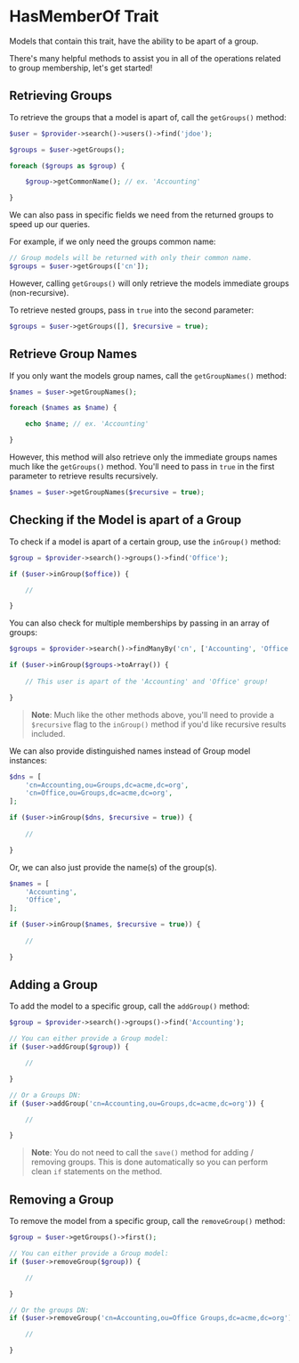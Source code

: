# HasMemberOf Trait

Models that contain this trait, have the ability to be apart of a group.

There's many helpful methods to assist you in all of the operations related to group membership, let's get started!

## Retrieving Groups

To retrieve the groups that a model is apart of, call the `getGroups()` method:

```php
$user = $provider->search()->users()->find('jdoe');

$groups = $user->getGroups();

foreach ($groups as $group) {

    $group->getCommonName(); // ex. 'Accounting'

}
```

We can also pass in specific fields we need from the returned groups to speed up our queries.

For example, if we only need the groups common name:

```php
// Group models will be returned with only their common name.
$groups = $user->getGroups(['cn']);
```

However, calling `getGroups()` will only retrieve the models immediate groups (non-recursive).

To retrieve nested groups, pass in `true` into the second parameter:

```php
$groups = $user->getGroups([], $recursive = true);
```

## Retrieve Group Names

If you only want the models group names, call the `getGroupNames()` method:

```php
$names = $user->getGroupNames();

foreach ($names as $name) {

    echo $name; // ex. 'Accounting'

}
```

However, this method will also retrieve only the immediate groups names
much like the `getGroups()` method. You'll need to pass in `true` in
the first parameter to retrieve results recursively.

```php
$names = $user->getGroupNames($recursive = true);
```

## Checking if the Model is apart of a Group

To check if a model is apart of a certain group, use the `inGroup()` method:

```php
$group = $provider->search()->groups()->find('Office');

if ($user->inGroup($office)) {

    //

}
```

You can also check for multiple memberships by passing in an array of groups:

```php
$groups = $provider->search()->findManyBy('cn', ['Accounting', 'Office']));

if ($user->inGroup($groups->toArray()) {
    
    // This user is apart of the 'Accounting' and 'Office' group!

}
```

> **Note**: Much like the other methods above, you'll need to provide a `$recursive`
> flag to the `inGroup()` method if you'd like recursive results included.

We can also provide distinguished names instead of Group model instances:

```php
$dns = [
    'cn=Accounting,ou=Groups,dc=acme,dc=org',
    'cn=Office,ou=Groups,dc=acme,dc=org',
];

if ($user->inGroup($dns, $recursive = true)) {
    
    //

}
```

Or, we can also just provide the name(s) of the group(s).

```php
$names = [
    'Accounting',
    'Office',
];

if ($user->inGroup($names, $recursive = true)) {
    
    //

}
```

## Adding a Group

To add the model to a specific group, call the `addGroup()` method:

```php
$group = $provider->search()->groups()->find('Accounting');

// You can either provide a Group model:
if ($user->addGroup($group)) {

    //

}

// Or a Groups DN:
if ($user->addGroup('cn=Accounting,ou=Groups,dc=acme,dc=org')) {

    //

}
```

> **Note**: You do not need to call the `save()` method for adding / removing groups.
> This is done automatically so you can perform clean `if` statements on the method.

## Removing a Group

To remove the model from a specific group, call the `removeGroup()` method:

```php
$group = $user->getGroups()->first();

// You can either provide a Group model:
if ($user->removeGroup($group)) {

    //

}

// Or the groups DN:
if ($user->removeGroup('cn=Accounting,ou=Office Groups,dc=acme,dc=org')) {

    //

}
```
